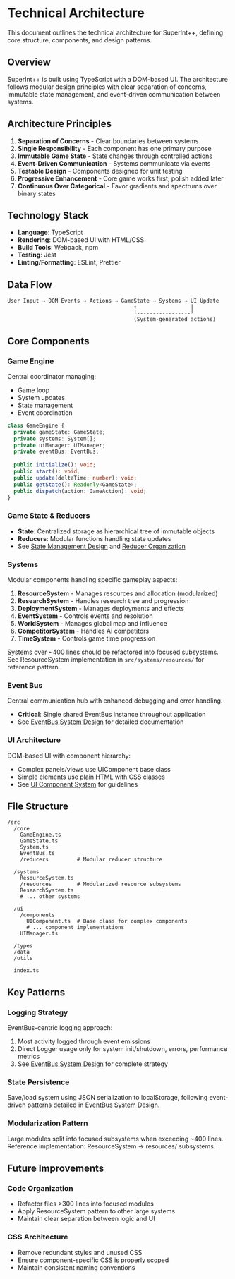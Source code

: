 # Technical Architecture

This document outlines the technical architecture for SuperInt++, defining core structure, components, and design patterns.

## Overview

SuperInt++ is built using TypeScript with a DOM-based UI. The architecture follows modular design principles with clear separation of concerns, immutable state management, and event-driven communication between systems.

## Architecture Principles

1. **Separation of Concerns** - Clear boundaries between systems
2. **Single Responsibility** - Each component has one primary purpose  
3. **Immutable Game State** - State changes through controlled actions
4. **Event-Driven Communication** - Systems communicate via events
5. **Testable Design** - Components designed for unit testing
6. **Progressive Enhancement** - Core game works first, polish added later
7. **Continuous Over Categorical** - Favor gradients and spectrums over binary states

## Technology Stack

- **Language**: TypeScript
- **Rendering**: DOM-based UI with HTML/CSS
- **Build Tools**: Webpack, npm
- **Testing**: Jest
- **Linting/Formatting**: ESLint, Prettier

## Data Flow

```
User Input → DOM Events → Actions → GameState → Systems → UI Update
                                        ↑                 |
                                        └-----------------┘
                                        (System-generated actions)
```

## Core Components

### Game Engine

Central coordinator managing:
- Game loop
- System updates  
- State management
- Event coordination

```typescript
class GameEngine {
  private gameState: GameState;
  private systems: System[];
  private uiManager: UIManager;
  private eventBus: EventBus;
  
  public initialize(): void;
  public start(): void;
  public update(deltaTime: number): void;
  public getState(): Readonly<GameState>;
  public dispatch(action: GameAction): void;
}
```

### Game State & Reducers

- **State**: Centralized storage as hierarchical tree of immutable objects
- **Reducers**: Modular functions handling state updates
- See [State Management Design](docs/state_management_design.md) and [Reducer Organization](docs/reducer_organization.md)

### Systems

Modular components handling specific gameplay aspects:

1. **ResourceSystem** - Manages resources and allocation (modularized)
2. **ResearchSystem** - Handles research tree and progression
3. **DeploymentSystem** - Manages deployments and effects
4. **EventSystem** - Controls events and resolution
5. **WorldSystem** - Manages global map and influence
6. **CompetitorSystem** - Handles AI competitors  
7. **TimeSystem** - Controls game time progression

Systems over ~400 lines should be refactored into focused subsystems. See ResourceSystem implementation in `src/systems/resources/` for reference pattern.

### Event Bus

Central communication hub with enhanced debugging and error handling.
- **Critical**: Single shared EventBus instance throughout application
- See [EventBus System Design](docs/eventbus_design.md) for detailed documentation

### UI Architecture

DOM-based UI with component hierarchy:
- Complex panels/views use UIComponent base class
- Simple elements use plain HTML with CSS classes
- See [UI Component System](docs/ui_component_system.md) for guidelines

## File Structure

```
/src
  /core
    GameEngine.ts
    GameState.ts
    System.ts
    EventBus.ts
    /reducers         # Modular reducer structure
  
  /systems
    ResourceSystem.ts
    /resources        # Modularized resource subsystems
    ResearchSystem.ts
    # ... other systems
  
  /ui
    /components
      UIComponent.ts  # Base class for complex components
      # ... component implementations
    UIManager.ts
    
  /types
  /data  
  /utils
  
  index.ts
```

## Key Patterns

### Logging Strategy

EventBus-centric logging approach:
1. Most activity logged through event emissions
2. Direct Logger usage only for system init/shutdown, errors, performance metrics
3. See [EventBus System Design](docs/eventbus_design.md) for complete strategy

### State Persistence

Save/load system using JSON serialization to localStorage, following event-driven patterns detailed in [EventBus System Design](docs/eventbus_design.md).

### Modularization Pattern

Large modules split into focused subsystems when exceeding ~400 lines. Reference implementation: ResourceSystem → resources/ subsystems.

## Future Improvements

### Code Organization
- Refactor files >300 lines into focused modules
- Apply ResourceSystem pattern to other large systems
- Maintain clear separation between logic and UI

### CSS Architecture
- Remove redundant styles and unused CSS
- Ensure component-specific CSS is properly scoped
- Maintain consistent naming conventions